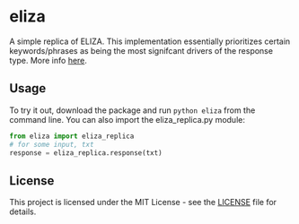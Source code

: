 # eliza
A simple replica of ELIZA. This implementation essentially prioritizes certain keywords/phrases as being the most signifcant drivers of the response type. More info [here](https://en.wikipedia.org/wiki/ELIZA).

## Usage
To try it out, download the package and run `python eliza` from the command line. You can also import the eliza_replica.py module:
```python
from eliza import eliza_replica
# for some input, txt
response = eliza_replica.response(txt)
```

## License
This project is licensed under the MIT License - see the [LICENSE](LICENSE) file for details.
